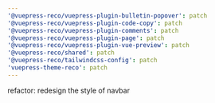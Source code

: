```yaml
---
'@vuepress-reco/vuepress-plugin-bulletin-popover': patch
'@vuepress-reco/vuepress-plugin-code-copy': patch
'@vuepress-reco/vuepress-plugin-comments': patch
'@vuepress-reco/vuepress-plugin-page': patch
'@vuepress-reco/vuepress-plugin-vue-preview': patch
'@vuepress-reco/shared': patch
'@vuepress-reco/tailwindcss-config': patch
'vuepress-theme-reco': patch
---
```


refactor: redesign the style of navbar

